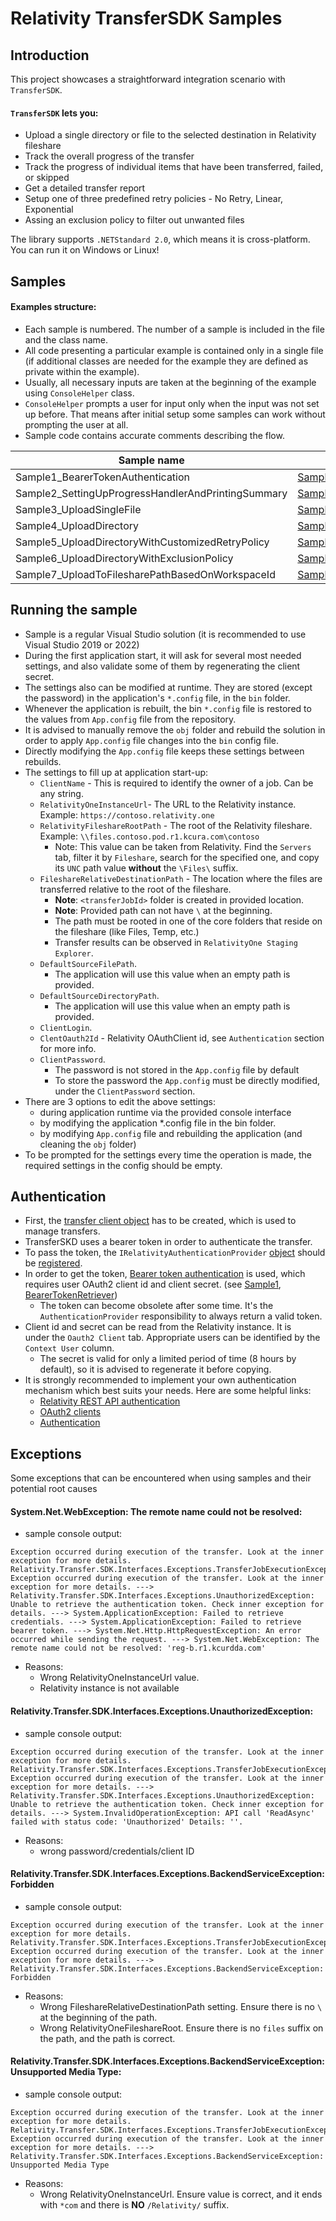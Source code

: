 # Relativity TransferSDK Samples

## Introduction

This project showcases a straightforward integration scenario with `TransferSDK`.

#### `TransferSDK` lets you:
- Upload a single directory or file to the selected destination in Relativity fileshare
- Track the overall progress of the transfer
- Track the progress of individual items that have been transferred, failed, or skipped
- Get a detailed transfer report
- Setup one of three predefined retry policies - No Retry, Linear, Exponential 
- Assing an exclusion policy to filter out unwanted files

The library supports `.NETStandard 2.0`, which means it is cross-platform. You can run it on Windows or Linux!

## Samples
#### Examples structure:
- Each sample is numbered. The number of a sample is included in the file and the class name.
- All code presenting a particular example is contained only in a single file (if additional classes are needed for the example they are defined as private within the example).
- Usually, all necessary inputs are taken at the beginning of the example using `ConsoleHelper` class.
- `ConsoleHelper` prompts a user for input only when the input was not set up before. That means after initial setup some samples can work without prompting the user at all.
- Sample code contains accurate comments describing the flow.


| Sample name                                        | .Net                                                                                                                                                                                                                                 |
|----------------------------------------------------|--------------------------------------------------------------------------------------------------------------------------------------------------------------------------------------------------------------------------------------|
| Sample1_BearerTokenAuthentication                  | [Sample1_BearerTokenAuthentication](https://github.com/relativitydev/relativity-transfer-sdk-samples/blob/main/Source/Relativity.Transfer.SDK.Sample/Samples/Sample1_BearerTokenAuthentication.cs)                                   |
| Sample2_SettingUpProgressHandlerAndPrintingSummary | [Sample2_SettingUpProgressHandlerAndPrintingSummary](https://github.com/relativitydev/relativity-transfer-sdk-samples/blob/main/Source/Relativity.Transfer.SDK.Sample/Samples/Sample2_SettingUpProgressHandlerAndPrintingSummary.cs) |
| Sample3_UploadSingleFile                           | [Sample3_UploadSingleFile](https://github.com/relativitydev/relativity-transfer-sdk-samples/blob/main/Source/Relativity.Transfer.SDK.Sample/Samples/Sample3_UploadSingleFile.cs)                                                     |
| Sample4_UploadDirectory                            | [Sample4_UploadDirectory](https://github.com/relativitydev/relativity-transfer-sdk-samples/blob/main/Source/Relativity.Transfer.SDK.Sample/Samples/Sample4_UploadDirectory.cs)                                                       |
| Sample5_UploadDirectoryWithCustomizedRetryPolicy   | [Sample5_UploadDirectoryWithCustomizedRetryPolicy](https://github.com/relativitydev/relativity-transfer-sdk-samples/blob/main/Source/Relativity.Transfer.SDK.Sample/Samples/Sample5_UploadDirectoryWithCustomizedRetryPolicy.cs)     |
| Sample6_UploadDirectoryWithExclusionPolicy         | [Sample6_UploadDirectoryWithExclusionPolicy](https://github.com/relativitydev/relativity-transfer-sdk-samples/blob/main/Source/Relativity.Transfer.SDK.Sample/Samples/Sample6_UploadDirectoryWithExclusionPolicy.cs)                 |
| Sample7_UploadToFilesharePathBasedOnWorkspaceId    | [Sample7_UploadToFilesharePathBasedOnWorkspaceId](https://github.com/relativitydev/relativity-transfer-sdk-samples/blob/main/Source/Relativity.Transfer.SDK.Sample/Samples/Sample7_UploadToFilesharePathBasedOnWorkspaceId.cs)       

## Running the sample

- Sample is a regular Visual Studio solution (it is recommended to use Visual Studio 2019 or 2022)
- During the first application start, it will ask for several most needed settings, and also validate some of them by regenerating the client secret. 
- The settings also can be modified at runtime. They are stored (except the password) in the application's `*.config` file, in the `bin` folder. 
- Whenever the application is rebuilt, the bin `*.config` file is restored to the values from `App.config` file from the repository.
 - It is advised to manually remove the `obj` folder and rebuild the solution in order to apply `App.config` file changes into the `bin` config file.
- Directly modifying the `App.config` file keeps these settings between rebuilds.
- The settings to fill up at application start-up:
    - `ClientName` - This is required to identify the owner of a job. Can be any string.
    - `RelativityOneInstanceUrl`- The URL to the Relativity instance. Example: `https://contoso.relativity.one`
    - `RelativityFileshareRootPath` - The root of the Relativity fileshare. Example: `\\files.contoso.pod.r1.kcura.com\contoso`
        - Note: This value can be taken from Relativity. Find the `Servers` tab, filter it by `Fileshare`, search for the specified one, and copy its `UNC` path value **without** the `\Files\` suffix.
    - `FileshareRelativeDestinationPath` - The location where the files are transferred relative to the root of the fileshare.
        - **Note**: `<transferJobId>` folder is created in provided location.
        - **Note**: Provided path can not have `\` at the beginning.
        - The path must be rooted in one of the core folders that reside on the fileshare (like Files, Temp, etc.)
        - Transfer results can be observed in `RelativityOne Staging Explorer`.
    - `DefaultSourceFilePath`.
        - The application will use this value when an empty path is provided.
    - `DefaultSourceDirectoryPath`.
        - The application will use this value when an empty path is provided.
    - `ClientLogin`.
    - `ClentOauth2Id` - Relativity OAuthClient id, see `Authentication` section for more info.
    - `ClientPassword`.
        - The password is not stored in the `App.config` file by default
        - To store the password the `App.config` must be directly modified, under the `ClientPassword` section.
- There are 3 options to edit the above settings:
    - during application runtime via the provided console interface
    - by modifying the application *.config file in the bin folder.
    - by modifying `App.config` file and rebuilding the application (and cleaning the `obj` folder)
- To be prompted for the settings every time the operation is made, the required settings in the config should be empty.

## Authentication
- First, the [transfer client object](https://github.com/relativitydev/relativity-transfer-sdk-samples/blob/main/Source/Relativity.Transfer.SDK.Sample/Samples/Sample1_BearerTokenAuthentication.cs#L36-L39) has to be created, which is used to manage transfers.
- TransferSKD uses a bearer token in order to authenticate the transfer.
- To pass the token, the `IRelativityAuthenticationProvider` [object](https://github.com/relativitydev/relativity-transfer-sdk-samples/blob/main/Source/Relativity.Transfer.SDK.Sample/Samples/Sample1_BearerTokenAuthentication.cs#L54) should be [registered](https://github.com/relativitydev/relativity-transfer-sdk-samples/blob/main/Source/Relativity.Transfer.SDK.Sample/Samples/Sample1_BearerTokenAuthentication.cs#L37). 
- In order to get the token, [Bearer token authentication](https://platform.relativity.com/RelativityOne/Content/REST_API/REST_API_authentication.htm#_Bearer_token_authentication) is used, which requires user OAuth2 client id and client secret. (see [Sample1](https://github.com/relativitydev/relativity-transfer-sdk-samples/blob/main/Source/Relativity.Transfer.SDK.Sample/Samples/Sample1_BearerTokenAuthentication.cs#L60), [BearerTokenRetriever](https://github.com/relativitydev/relativity-transfer-sdk-samples/blob/main/Source/Relativity.Transfer.SDK.Sample/Authentication/BearerTokenRetriever.cs))
    - The token can become obsolete after some time. It's the `AuthenticationProvider` responsibility to always return a valid token.
- Client id and secret can be read from the Relativity instance. It is under the `Oauth2 Client` tab. Appropriate users can be identified by the `Context User` column.
    - The secret is valid for only a limited period of time (8 hours by default), so it is advised to regenerate it before copying.
- It is strongly recommended to implement your own authentication mechanism which best suits your needs. Here are some helpful links: 
    - [Relativity REST API authentication](https://platform.relativity.com/RelativityOne/Content/REST_API/REST_API_authentication.htm)
    - [OAuth2 clients](https://platform.relativity.com/10.3/Content/Authentication/OAuth2_clients.htm#_OAuth2_Client_Manager_REST_service)
    - [Authentication](https://help.relativity.com/RelativityOne/Content/Relativity/Authentication/Authentication.htm)

## Exceptions 
Some exceptions that can be encountered when using samples and their potential root causes

#### System.Net.WebException: The remote name could not be resolved:
- sample console output: 
```
Exception occurred during execution of the transfer. Look at the inner exception for more details.
Relativity.Transfer.SDK.Interfaces.Exceptions.TransferJobExecutionException: Exception occurred during execution of the transfer. Look at the inner exception for more details. ---> Relativity.Transfer.SDK.Interfaces.Exceptions.UnauthorizedException: Unable to retrieve the authentication token. Check inner exception for details. ---> System.ApplicationException: Failed to retrieve credentials. ---> System.ApplicationException: Failed to retrieve bearer token. ---> System.Net.Http.HttpRequestException: An error occurred while sending the request. ---> System.Net.WebException: The remote name could not be resolved: 'reg-b.r1.kcurdda.com'
```
- Reasons: 
    - Wrong RelativityOneInstanceUrl value. 
    - Relativity instance is not available 

#### Relativity.Transfer.SDK.Interfaces.Exceptions.UnauthorizedException:
- sample console output: 
```
Exception occurred during execution of the transfer. Look at the inner exception for more details.
Relativity.Transfer.SDK.Interfaces.Exceptions.TransferJobExecutionException: Exception occurred during execution of the transfer. Look at the inner exception for more details. ---> Relativity.Transfer.SDK.Interfaces.Exceptions.UnauthorizedException: Unable to retrieve the authentication token. Check inner exception for details. ---> System.InvalidOperationException: API call 'ReadAsync' failed with status code: 'Unauthorized' Details: ''.
```
- Reasons: 
    - wrong password/credentials/client ID

#### Relativity.Transfer.SDK.Interfaces.Exceptions.BackendServiceException: Forbidden
- sample console output: 
```
Exception occurred during execution of the transfer. Look at the inner exception for more details.
Relativity.Transfer.SDK.Interfaces.Exceptions.TransferJobExecutionException: Exception occurred during execution of the transfer. Look at the inner exception for more details. ---> Relativity.Transfer.SDK.Interfaces.Exceptions.BackendServiceException: Forbidden
```
- Reasons: 
    - Wrong FileshareRelativeDestinationPath setting. Ensure there is no `\` at the beginning of the path.
    - Wrong RelativityOneFileshareRoot. Ensure there is no `files` suffix on the path, and the path is correct.

#### Relativity.Transfer.SDK.Interfaces.Exceptions.BackendServiceException: Unsupported Media Type:
- sample console output: 
```
Exception occurred during execution of the transfer. Look at the inner exception for more details.
Relativity.Transfer.SDK.Interfaces.Exceptions.TransferJobExecutionException: Exception occurred during execution of the transfer. Look at the inner exception for more details. ---> Relativity.Transfer.SDK.Interfaces.Exceptions.BackendServiceException: Unsupported Media Type
```
- Reasons: 
    - Wrong RelativityOneInstanceUrl. Ensure value is correct, and it ends with `*com` and there is **NO** `/Relativity/` suffix.
